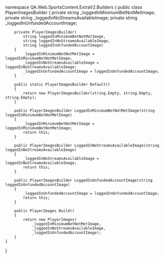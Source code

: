 

namespace QA.Web.SportsContent.ExtraV2.Builders
{
    public class PlayerImagesBuilder
    {
        private string _loggedInMinimumBetNotMetImage;
        private string _loggedInNoStreamsAvailableImage;
        private string _loggedInUnfundedAccountImage;

        private PlayerImagesBuilder(
            string loggedInMinimumBetNotMetImage,
            string loggedInNoStreamsAvailableImage,
            string loggedInUnfundedAccountImage)
        {
            _loggedInMinimumBetNotMetImage = loggedInMinimumBetNotMetImage;
            _loggedInNoStreamsAvailableImage = loggedInNoStreamsAvailableImage;
            _loggedInUnfundedAccountImage = loggedInUnfundedAccountImage;
        }

        public static PlayerImagesBuilder Default()
        {
            return new PlayerImagesBuilder(string.Empty, string.Empty, string.Empty);
        }

        public PlayerImagesBuilder LoggedInMinimumBetNotMetImage(string loggedInMinimumBetNotMetImage)
        {
            _loggedInMinimumBetNotMetImage = loggedInMinimumBetNotMetImage;
            return this;
        }

        public PlayerImagesBuilder LoggedInNoStreamsAvailableImage(string loggedInNoStreamsAvailableImage)
        {
            _loggedInNoStreamsAvailableImage = loggedInNoStreamsAvailableImage;
            return this;
        }

        public PlayerImagesBuilder LoggedInUnfundedAccountImage(string loggedInUnfundedAccountImage)
        {
            _loggedInUnfundedAccountImage = loggedInUnfundedAccountImage;
            return this;
        }

        public PlayerImages Build()
        {
            return new PlayerImages(
                _loggedInMinimumBetNotMetImage,
                _loggedInNoStreamsAvailableImage,
                _loggedInUnfundedAccountImage);
        }
    }
}
